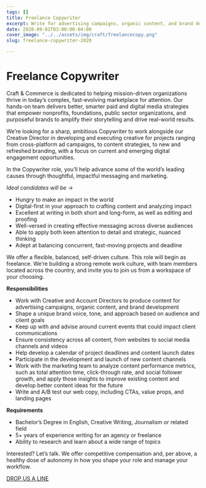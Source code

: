 ```yaml
---
tags: []
title: Freelance Copywriter
excerpt: Write for advertising campaigns, organic content, and brand development.
date: 2020-09-01T03:00:00-04:00
cover_image: "../../assets/img/craft/freelancecopy.png"
slug: freelance-copywriter-2020

---
```

# **Freelance Copywriter**

Craft & Commerce is dedicated to helping mission-driven organizations thrive in today’s complex, fast-evolving marketplace for attention. Our hands-on team delivers better, smarter paid and digital media strategies that empower nonprofits, foundations, public sector organizations, and purposeful brands to amplify their storytelling and drive real-world results.

We’re looking for a sharp, ambitious Copywriter to work alongside our Creative Director in developing and executing creative for projects ranging from cross-platform ad campaigns, to content strategies, to new and refreshed branding, with a focus on current and emerging digital engagement opportunities.

In the Copywriter role, you’ll help advance some of the world’s leading causes through thoughtful, impactful messaging and marketing.

_Ideal candidates will be ->_

* Hungry to make an impact in the world
* Digital-first in your approach to crafting content and analyzing impact
* Excellent at writing in both short and long-form, as well as editing and proofing
* Well-versed in creating effective messaging across diverse audiences
* Able to apply both keen attention to detail and strategic, nuanced thinking
* Adept at balancing concurrent, fast-moving projects and deadline

We offer a flexible, balanced, self-driven culture. This role will begin as freelance. We’re building a strong remote work culture, with team members located across the country, and invite you to join us from a workspace of your choosing.

**Responsibilities**

* Work with Creative and Account Directors to produce content for advertising campaigns, organic content, and brand development
* Shape a unique brand voice, tone, and approach based on audience and client goals
* Keep up with and advise around current events that could impact client communications
* Ensure consistency across all content, from websites to social media channels and videos
* Help develop a calendar of project deadlines and content launch dates
* Participate in the development and launch of new content channels
* Work with the marketing team to analyze content performance metrics, such as total attention time, click-through rate, and social follower growth, and apply those insights to improve existing content and develop better content ideas for the future
* Write and A/B test our web copy, including CTAs, value props, and landing pages

**Requirements**

* Bachelor’s Degree in English, Creative Writing, Journalism or related field
* 5+ years of experience writing for an agency or freelance
* Ability to research and learn about a wide range of topics

Interested? Let’s talk. We offer competitive compensation and, per above, a healthy dose of autonomy in how you shape your role and manage your workflow.

[DROP US A LINE](mailto:karen@craftand.com "email")